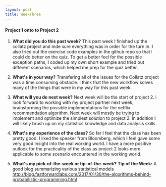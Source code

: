 ```yaml
---
layout: post
title: WeekThree
---
```


#### Project 1 onto to Project 2

1. **What did you do this past week?**
This past week I finished up the collatz project and mde sure everything was in order for the turn in. I also tried out the exercise code examples in the github repo so that I could do better on the quiz. To get a better feel for the possible exception paths, I coded up my own short example and tried out different scenarios, which helped me prep for the quiz better. 

2. **What's in your way?**
Transfering all of the issues for the Collatz project was a time consuming obstacle. I think that the new workflow solves many of the things that were in my way for this past week. 

3. **What will you do next week?**
Next week will be the start of project 2. I look forward to working with my project partner next week, brainstorming the possible implementations for the netflix recommendation algorithm. Next week will mostly be trying to implement and optimize the simplest solution to project 2. In addition I will likely brush up on my statistics knowledge and data analysis skills.

4. **What's my experience of the class?**
So far I feel that the class has been pretty good. I liked the speaker from Bloomberg, which I feel gave some very good insight into the real working world. I have a more positive outlook for the practicality of the class as project 2 looks more applicable to some scenario encountered in the working world.

5. **What's my pick-of-the-week or tip-of-the-week?**
**Tip of the Week:** A good blog summarizing various statistical models
<http://blog.fastforwardlabs.com/2017/01/30/the-algorithms-behind-probabilistic-programming.html>
